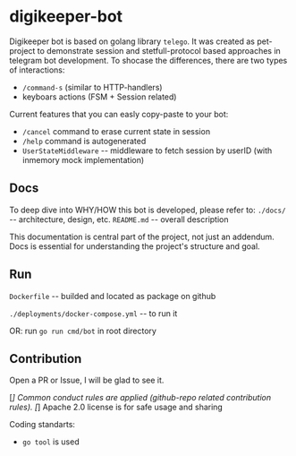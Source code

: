 # digikeeper-bot
Digikeeper bot is based on golang library `telego`.
It was created as pet-project to demonstrate session and stetfull-protocol based approaches in telegram bot development.
To shocase the differences, there are two types of interactions:
- `/command-s` (similar to HTTP-handlers)
- keyboars actions (FSM + Session related)

Current features that you can easly copy-paste to your bot:
- `/cancel` command to erase current state in session
- `/help` command is autogenerated
- `UserStateMiddleware` -- middleware to fetch session by userID (with inmemory mock implementation)

## Docs
To deep dive into WHY/HOW this bot is developed, please refer to:
`./docs/` -- architecture, design, etc.
`README.md` -- overall description

This documentation is central part of the project, not just an addendum. Docs is essential for understanding the project's structure and goal.

## Run
`Dockerfile` -- builded and located as package on github

`./deployments/docker-compose.yml` -- to run it

OR:
run `go run cmd/bot` in root directory

## Contribution
Open a PR or Issue, I will be glad to see it.

[*] Common conduct rules are applied (github-repo related contribution rules).
[*] Apache 2.0 license is for safe usage and sharing

Coding standarts:
- `go tool` is used
